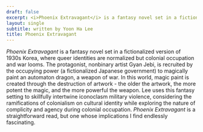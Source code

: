 ```yaml
---
draft: false
excerpt: <i>Phoenix Extravagant</i> is a fantasy novel set in a fictionalized version of 1930s Korea, where queer identities are normalized but colonial occupation and war looms. The protagonist, nonbinary artist Gyan Jebi, is recruited by the occupying power (a fictionalized Japanese government) to magically paint an automaton dragon, a weapon of war. In this world, magic paint is created through the destruction of artwork - the older the artwork, the more potent the magic, and the more powerful the weapon. Lee uses this fantasy setting to skillfully intertwine iconoclasm military violence, considering the ramifications of colonialism on cultural identity while exploring the nature of complicity and agency during colonial occupation. <i>Phoenix Extravagant</i> is a straightforward read, but one whose implications I find endlessly fascinating.     
layout: single
subtitle: written by Yoon Ha Lee  
title: Phoenix Extravagant 
---
```


<i>Phoenix Extravagant</i> is a fantasy novel set in a fictionalized version of 1930s Korea, where queer identities are normalized but colonial occupation and war looms. The protagonist, nonbinary artist Gyan Jebi, is recruited by the occupying power (a fictionalized Japanese government) to magically paint an automaton dragon, a weapon of war. In this world, magic paint is created through the destruction of artwork - the older the artwork, the more potent the magic, and the more powerful the weapon. Lee uses this fantasy setting to skillfully intertwine iconoclasm military violence, considering the ramifications of colonialism on cultural identity while exploring the nature of complicity and agency during colonial occupation. <i>Phoenix Extravagant</i> is a straightforward read, but one whose implications I find endlessly fascinating.   